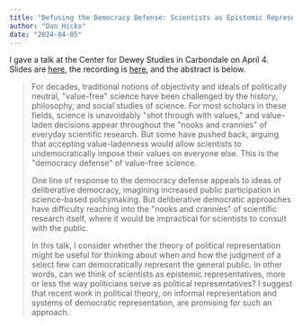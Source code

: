 ```yaml
---
title: "Defusing the Democracy Defense: Scientists as Epistemic Representatives"
author: "Dan Hicks"
date: "2024-04-05"
---
```


I gave a talk at the Center for Dewey Studies in Carbondale on April 4.  Slides are [here](https://epistemic-rep.netlify.app/), the recording is [here](https://www.youtube.com/watch?v=1tKTnaKNt0Y), and the abstract is below. 

> For decades, traditional notions of objectivity and ideals of politically neutral, "value-free" science have been challenged by the history, philosophy, and social studies of science.  For most scholars in these fields, science is unavoidably "shot through with values," and value-laden decisions appear throughout the "nooks and crannies" of everyday scientific research.  But some have pushed back, arguing that accepting value-ladenness would allow scientists to undemocratically impose their values on everyone else.  This is the "democracy defense" of value-free science.  
> 
> One line of response to the democracy defense appeals to ideas of deliberative democracy, imagining increased public participation in science-based policymaking.  But deliberative democratic approaches have difficulty reaching into the "nooks and crannies" of scientific research itself, where it would be impractical for scientists to consult with the public.  
> 
> In this talk, I consider whether the theory of political representation might be useful for thinking about when and how the judgment of a select few can democratically represent the general public.  In other words, can we think of scientists as epistemic representatives, more or less the way politicians serve as political representatives?  I suggest that recent work in political theory, on informal representation and systems of democratic representation, are promising for such an approach.
